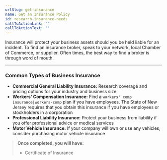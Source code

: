 ```yaml
---
urlSlug: get-insurance
name: Get an Insurance Policy
id: research-insurance-needs
callToActionLink: ""
callToActionText: ""
---
```


Insurance will protect your business assets should you be held liable for an incident. To find an insurance broker, speak to your network, local Chamber of Commerce, or supplier. Often times, the best way to find a broker is through word of mouth.

---
### Common Types of Business Insurance

* **Commercial General Liability Insurance:** Research coverage and pricing options for your industry and business size
* **Workers' Compensation Insurance:** Find a `workers' comp insurance|workers-comp` plan if you have employees. The State of New Jersey requires that you obtain this insurance if you have employees or stockholders in a corporation
* **Professional Liability Insurance:** Protect your business from liability if you offer professional advice or medical services
* **Motor Vehicle Insurance:** If your company will own or use any vehicles, consider purchasing motor vehicle insurance

>**Once completed, you will have:**
>
>- Certificate of Insurance